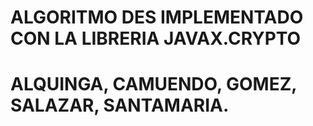 # ALGORITMO DES IMPLEMENTADO CON LA LIBRERIA JAVAX.CRYPTO
# ALQUINGA, CAMUENDO, GOMEZ, SALAZAR, SANTAMARIA.  
